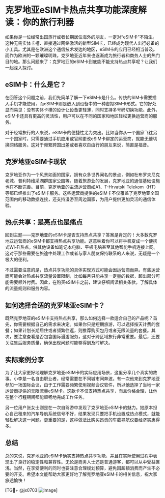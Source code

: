 # 克罗地亚eSIM卡热点共享功能深度解读：你的旅行利器

如果你是一位经常出国旅行或者长期居住海外的朋友，一定对“eSIM卡”不陌生。这种无需实体卡槽、直接通过网络激活的新型SIM卡，已经成为现代人出行必备的小工具。尤其是在欧洲这个通信技术发达的地区，eSIM卡的应用已经相当普及。而作为欧洲的一颗璀璨明珠，克罗地亚近年来也逐渐成为旅行者和商务人士的热门目的地。那么问题来了：克罗地亚的eSIM卡到底能不能支持热点共享呢？让我们一起深入探讨。

## eSIM卡：什么是它？

在回答这个问题之前，我们先简单了解一下eSIM卡是什么。传统的SIM卡需要插入手机才能使用，而eSIM卡则是嵌入到设备中的一种虚拟SIM卡形式。它的好处显而易见：没有实体卡槽的设计让设备更轻薄，同时支持多号码切换功能。此外，eSIM卡还具有更高的灵活性，用户可以在不同的国家和地区轻松更换运营商的服务。

对于经常旅行的人来说，eSIM卡的便捷性尤为突出。比如当你从一个国家飞往另一个国家时，只需要通过手机应用或官网更改eSIM卡绑定的运营商，就能无缝切换网络服务。这对于频繁跨国出差或者喜欢自由行的朋友来说，简直是福音。

## 克罗地亚eSIM卡现状

克罗地亚作为一个风景如画的国家，拥有众多世界闻名的景点，例如杜布罗夫尼克老城、普利特维采湖群国家公园等。随着旅游业的发展，克罗地亚的通信基础设施也在不断完善。目前，克罗地亚的主流运营商如A1、T-Hrvatski Telekom（HT）等都已经推出了eSIM卡服务。这些运营商提供的eSIM卡不仅覆盖了克罗地亚全国范围内的移动数据连接，还支持漫游至周边国家，为用户提供更加灵活的通信体验。

## 热点共享：是亮点也是痛点

回到主题——克罗地亚的eSIM卡是否支持热点共享？答案是肯定的！大多数克罗地亚运营商的eSIM卡都支持热点共享功能。这意味着你可以将手机变成一个便携式Wi-Fi热点，供其他设备如笔记本电脑、平板电脑甚至其他智能手机连接上网。这对于那些需要在旅途中处理工作或者与家人朋友保持联系的人来说，无疑是一个极大的便利。

不过需要注意的是，热点共享功能的具体实现方式可能会因运营商而异。有些运营商可能会对热点共享流量设置限制，比如每月只能共享一定量的数据，超出部分可能需要额外付费。因此，在购买eSIM卡之前，建议仔细阅读相关条款，了解具体的流量规则和服务内容。

## 如何选择合适的克罗地亚eSIM卡？

既然克罗地亚的eSIM卡支持热点共享，那么如何选择一款适合自己的产品呢？首先，你需要根据自己的需求来决定。如果你只是短期旅游，可以选择按天计费的套餐；如果计划长期居住或者频繁往返，则推荐购买包月或者无限流量的套餐。其次，要注意查看是否包含国际漫游服务，这对于跨区域旅行非常重要。最后，还要关注售后服务质量，确保出现问题时能够得到及时解决。

## 实际案例分享

为了让大家更好地理解克罗地亚eSIM卡的实际应用场景，这里分享几个真实的故事。小李是一名自由职业者，经常需要在不同城市间奔波。有一次他来到克罗地亚参加一场国际会议，由于工作需要频繁使用视频会议软件，所以他选择了当地一家运营商提供的无限流量eSIM卡。这款卡不仅支持热点共享，而且价格合理，让他在整个行程期间都能顺畅地完成工作任务。

另一位用户张女士则是在一次自驾游中发现了克罗地亚eSIM卡的魅力。她原本担心自己租来的汽车导航系统信号不好，结果发现只要把手机设置成热点模式，就能轻松解决这一问题。更重要的是，这种做法比购买昂贵的车载导航仪要经济实惠得多。

## 总结

总的来说，克罗地亚的eSIM卡确实支持热点共享功能，并且在实际使用过程中表现出了良好的稳定性和兼容性。无论是商务人士还是普通游客，都可以从中受益匪浅。当然，在享受便利的同时也要注意合理规划预算，避免因超额消费而产生不必要的开支。希望本文能帮助大家更好地了解克罗地亚eSIM卡的相关信息，祝大家旅途愉快！

[TG💪+ @jx0703 ![Image](https://github.com/user-attachments/assets/dbca1d08-cadb-493c-b0ec-ad6f7a83f270)]